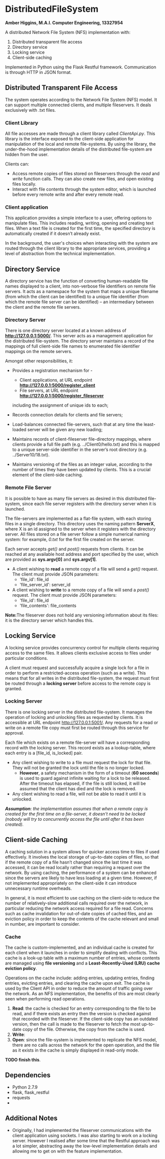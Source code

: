 # DistributedFileSystem
<b>Amber Higgins, M.A.I. Computer Engineering, 13327954</b>

A distributed Network File System (NFS) implementation with:
1.	Distributed transparent file access
2.	Directory service
3.	Locking service
4.	Client-side caching

Implemented in Python using the Flask Restful framework. Communication is through HTTP in JSON format.


## Distributed Transparent File Access
The system operates according to the Network File System (NFS) model. It can support multiple connected clients, and multiple fileservers. It deals exclusively with .txt files.

### Client Library
All file accesses are made through a client library called <i>ClientApi.py</i>. This library is the interface exposed to the client-side application for manipulation of the local and remote file-systems. By using the library, the under-the-hood implementation details of the distributed file-system are hidden from the user.

Clients can:
* Access remote copies of files stored on fileservers through the <i>read</i> and <i>write</i> function calls. They can also create new files, and open existing files locally.
* Interact with file contents through the system editor, which is launched before every remote write and after every remote read.

### Client application
This application provides a simple interface to a user, offering options to manipulate files. This includes reading, writing, opening and creating text files. When a text file is created for the first time, the specified directory is automatically created if it doesn’t already exist.

In the background, the user's choices when interacting with the system are routed through the client library to the appropriate services, providing a level of abstraction from the technical implementation.


## Directory Service
A directory service has the function of converting human-readable file names displayed to a client, into non-verbose file identifiers on remote file servers. It acts as a namespace for the system that maps a unique filename (from which the client can be identified) to a unique file identifier (from which the remote file server can be identified) – an intermediary between the client and the remote file servers.

### Directory Server
There is one directory server located at a known address of <b>http://127.0.0.1:5000/</b>. This server acts as a management application for the distributed file-system.  The directory server maintains a record of the mappings of full client-side file names to enumerated file identifier mappings on the remote servers.

Amongst other responsibilities, it:
* Provides a registration mechanism for -
  * Client applications, at URL endpoint <b>http://127.0.0.1:5000/register_client</b>
  * File servers, at URL endpoint <b>http://127.0.0.1:5000/register_fileserver</b>
  
  including the assignment of unique ids to each;
* Records connection details for clients and file servers;
* Load-balances connected file-servers, such that at any time the least-loaded server will be given any new loading;
* Maintains records of client-fileserver file-directory mappings, where clients provide a full file path (e.g. ../Client0/hello.txt) and this is mapped to a unique server-side identifier in the server’s root directory (e.g. ../Server10/18.txt).
* Maintains versioning of the files as an integer value, according to the number of times they have been updated by clients. This is a crucial element of the client-side caching.



### Remote File Server
It is possible to have as many file servers as desired in this distributed file-system, since each file server registers with the directory server when it is launched.

The file-servers are implemented as a flat-file system, with each storing files in a single directory. This directory uses the naming pattern <b>ServerX</b>, where X is an id assigned to the server when it registers with the directory server. All files stored on a file server follow a simple numerical naming system: for example, <i>0.txt</i> for the first file created on the server.

Each server accepts <i>get()</i> and <i>post()</i> requests from clients. It can be reached at any available host address and port specified by the user, which are provided as <b>sys.argv[0]</b> and <b>sys.argv[1]</b>.

* A client wishing to <b>read</b> a remote copy of a file will send a <i>get()</i> request. The client must provide JSON parameters:
  * 'file_id': file_id
  * 'file_server_id': server_id
* A client wishing to <b>write</b> to a remote copy of a file will send a <i>post()</i> request. The client must provide JSON parameters:
  * 'file_id': file_id
  * 'file_contents': file_contents

<b>Note:</b>The fileserver does not hold any versioning information about its files: it is the directory server which handles this.

## Locking Service
A locking service provides concurrency control for multiple clients requiring access to the same files. It allows clients exclusive access to files under particular conditions.

A client must request and successfully acquire a single lock for a file in order to perform a restricted-access operation (such as a write). This means that for all writes in the distributed file-system, the request must first be routed through a <b>locking server</b> before access to the remote copy is granted.

### Locking Server
There is one locking server in the distributed file-system. It manages the operation of locking and unlocking files as requested by clients. It is accessible at URL endpoint http://127.0.0.1:5001/. Any requests for a read or write on a remote file copy must first be routed through this service for approval.

Each file which exists on a remote file-server will have a corresponding record with the locking server. This record exists as a lookup-table, where each entry is a [file_id, is_locked] pair.
* Any client wishing to write to a file must request the lock for that file. They will not be granted the lock until the file is no longer locked.
  * <b>However</b>, a safety mechanism in the form of a timeout (<b>60 seconds</b>) is used to guard against infinite waiting for a lock to be released. After the timeout has elapsed, if the file is still locked, it will be assumed that the client has died and the lock is removed.
* Any client wishing to read a file, will not be able to read it until it is unlocked.

<i><b>Assumption</b>: the implementation assumes that when a remote copy is created for the first time on a file-server, it doesn't need to be locked (nobody will try to concurrently access the file until after it has been created).</i>


## Client-side Caching
A caching solution in a system allows for quicker access time to files if used effectively. It involves the local storage of up-to-date copies of files, so that if the remote copy of a file hasn’t changed since the last time it was accessed, it can be read locally rather than requiring a request over the network. By using caching, the performance of a system can be enhanced since the servers are likely to have less loading at a given time. However, if not implemented appropriately on the client-side it can introduce unnecessary runtime overheads.

In general, it is most efficient to use caching on the client-side to reduce the number of relatively-slow additional calls required over the network, in particular reducing the network access required for a file read. Concerns such as cache invalidation for out-of-date copies of cached files, and an eviction policy in order to keep the contents of the cache relevant and small in number, are important to consider.

### Cache
The cache is custom-implemented, and an individual cache is created for each client when it launches in order to simplify dealing with conflicts. This cache is a look-up table with a maximum number of entries, whose contents are managed using <b>file versioning</b> and a <b>Least-Recently-Used (LRU) cache eviction policy</b>.

Operations on the cache include: adding entries, updating entries, finding entries, evicting entries, and clearing the cache upon exit.
The cache is used by the Client API in order to reduce the amount of traffic going over the network. As an NFS implementation, the benefits of this are most clearly seen when performing read operations.
1.	<b>Read</b>: the cache is checked for an entry corresponding to the file to be read, and if there exists an entry then the version is checked against that recorded with the fileserver. If the client-side copy has an outdated version, then the call is made to the fileserver to fetch the most up-to-date copy of the file. Otherwise, the copy from the cache is used.
2.	<b>Write</b>:
3.	<b>Open</b>: since the file-system is implemented to replicate the NFS model, there are no calls across the network for the open operation, and the file as it exists in the cache is simply displayed in read-only mode.

<b>TODO finish this</b>.


## Dependencies
* Python 2.7.9
* flask, flask_restful
* requests
*

## Additional Notes
* Originally, I had implemented the fileserver communications with the client application using sockets. I was also starting to work on a locking server. However I realised after some time that the Restful approach was a lot simpler, abstracting away the low-level implementation details and allowing me to get on with the feature implementation.
